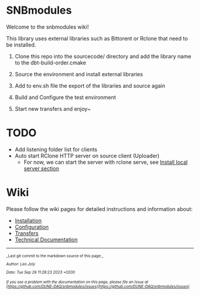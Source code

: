 # SNBmodules
Welcome to the snbmodules wiki!

This library uses external libraries such as Bittorent or Rclone that need to be installed.



1. Clone this repo into the sourcecode/ directory and add the library name to the dbt-build-order.cmake



2. Source the environment and install external libraries



3. Add to env.sh file the export of the libraries and source again



4. Build and Configure the test environment



5. Start new transfers and enjoy~

# TODO

- Add listening folder list for clients
- Auto start RClone HTTP server on source client (Uploader)
    - For now, we can start the server with rclone serve, see [Install local server section](#run-local-server)

# Wiki

Please follow the wiki pages for detailed instructions and information about:
- [Installation](https://github.com/DUNE-DAQ/snbmodules/wiki/Installation)
- [Configuration](https://github.com/DUNE-DAQ/snbmodules/wiki/Configuration)
- [Transfers](https://github.com/DUNE-DAQ/snbmodules/wiki/Transfers)
- [Technical Documentation](https://github.com/DUNE-DAQ/snbmodules/wiki/Technical-Documentation)


-----

<font size="1">
_Last git commit to the markdown source of this page:_


_Author: Léo Joly_

_Date: Tue Sep 26 11:28:23 2023 +0200_

_If you see a problem with the documentation on this page, please file an Issue at [https://github.com/DUNE-DAQ/snbmodules/issues](https://github.com/DUNE-DAQ/snbmodules/issues)_
</font>
